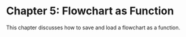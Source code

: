 # Chapter 5: Flowchart as Function

This chapter discusses how to save and load a flowchart as a function. 
